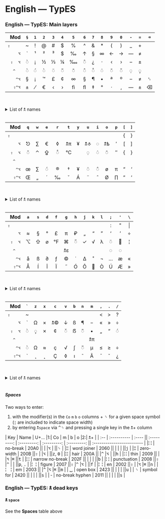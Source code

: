 # English — TypES
### English — TypES: Main layers

<!-- U.S. -->
<!-- § 1                     = -->

<!-- English — TypES -->
<!-- ` 1 2 3 4 5 6 7 8 9 0 - = -->
<!--   q w e r t y u i o p [ ] -->
<!--   a s d f g h j k l ; ' \ -->
<!-- ` z x c v b n m , . /     -->

<!-- ` 1 2 3 4 5  6 7 8 9 0 - = ⌫       -->
<!-- ~ ! @ # $ %  ^ & * ( ) _ +    ⇧    -->
<!-- ` ¹ ² ³ $ ‰  ↑ § ∞ ← → — ≠      ⌥  -->
<!-- ◌̀ ¡ ½ ⅓ ¼ ‱ ◌̂ ¿ · ‹ › – ±    ⇧ ⌥ -->
<!-- ◌̀ ◌́ ◌̀ ◌̈ ◌̃ ◌̄  ◌̂ ◌̊ ◌̇ ◌̆ ◌̌ ◌̣ ◌̧     ^   -->
<!-- § ¡ ™ £ ¢ ∞  § ¶ • ª º – ≠ ␈  ^⌥ -->
<!-- ± ⁄ € ‹ › ﬁ  ﬂ ‡ ° · ‚ — ± ⌫ ⇧^⌥ -->

<!--   q w e r  t  y u  i o  p [ ]      -->
<!--                           { }  ⇧   -->
<!--   ⎋ ∑ € ◊ 🕱π ¥ 🕱⎀ ◌ 🕱ѣ ′ [ ]    ⌥ -->
<!--   ◌̆ ⌃ ⇪ ◌̊ ℃   ◌̣  ◌̇  ◌̄ ″ { }  ⇧ ⌥ -->
<!--                                 ^   -->
<!--   œ ∑ ◌́  ® †  ¥ ◌̈  ◌̂  ø π “ ‘   ^⌥ -->
<!--   Œ „ ´ ‰  ˇ  Á ¨  ˆ  Ø ∏ ” ’  ⇧^⌥ -->

<!--   a s d f  g h j k l ;  ' \      -->
<!--                      :  " |  ⇧   -->
<!--   ≈ § ° £  π ₽ „ “ ” ‘  ’ ÷     ⌥-->
<!--   ⌥⇧ ⌀ ℉ ⌘ ◌̋ ✓ √ λ ◌̈  ¦ ⇧ ⌥ -->
<!--           🕱ε         ◌ ◌      ^  -->
<!--   å ß ∂ ƒ  © ˙ ∆ ˚ ¬ …  æ «   ^⌥ -->
<!--   Å Í Î Ï  ˝ Ó Ô  Ò Ú Æ »  ⇧^⌥ -->

<!-- ` z x  c v b n  m , . /        -->
<!-- ~                 < > ?  ⇧    -->
<!-- ` Ω × 🕱© ↓ ß ¶  − « » ÷     ⌥ -->
<!-- ◌̀ ◌̧ ✗  ¢ ◌̌ ẞ ◌̃  • „ “ ◌́  ⇧ ⌥ -->
<!--                🕱π         ^   -->
<!-- ◌̀ Ω ≈  ç √ ∫ ◌̃  µ ≤ ≥ ÷   ^⌥ -->
<!-- ` ¸ ˛  Ç ◊ ı ˜  Â ¯ ˘ ¿  ⇧^⌥ -->



|Mod|<kbd>§</kbd>|<kbd>1</kbd>|<kbd>2</kbd>|<kbd>3</kbd>|<kbd>4</kbd>|<kbd>5</kbd>|<kbd>6</kbd>|<kbd>7</kbd>|<kbd>8</kbd>|<kbd>9</kbd>|<kbd>0</kbd>|<kbd>-</kbd>|<kbd>=</kbd>|<kbd>⌫</kbd>|
|-:|:-:|:-:|:-:|:-:|:-:|:-:|:-:|:-:|:-:|:-:|:-:|:-:|:-:|:-:|
|<kbd>⇧</kbd>        ⁠               	|  ~|!|@|#|$|% |^|&|*|(|)|_|+| |
|<kbd>⌥</kbd>                        	| \`|¹|²|³|$|‰ |↑|§|∞|←|→|—|≠| |
|<kbd>⇧</kbd>    <kbd>⌥</kbd>        	|◌̀|¡|½|⅓|¼|‱|◌̂|¿|·|‹|›|–|±| |
|    <kbd>^</kbd>    ⁠               	 | ◌̀|◌́|◌̀|◌̈|◌̃|◌̄ |◌̂|◌̊|◌̇|◌̆|◌̌|◌̣|◌̧| |
|    <kbd>^</kbd><kbd>⌥</kbd>        	|  §|¡|™|£|¢|∞ |§|¶|•|ª|º|–|≠|␈|
|<kbd>⇧</kbd><kbd>^</kbd><kbd>⌥</kbd>	|±|⁄|€|‹|›|ﬁ |ﬂ|‡|°|·|‚|—|±|⌫|

 
<details>
<summary>List of 🕱 names</summary>

◌̀ `grave`
◌́ `acute`
◌̈ `diaeresis`
◌̃ `tilde`
◌̄ `macron`
◌̂ `circumflex`
◌̊ `ring`
◌̇ `dot-above`
◌̆ `breve`
◌̌ `caron`
◌̣ `dot-below`
◌̧ `cedilla`

</details><br>


|Mod|<kbd>q</kbd>|<kbd>w</kbd>|<kbd>e</kbd>|<kbd>r</kbd>|<kbd>t</kbd>|<kbd>y</kbd>|<kbd>u</kbd>|<kbd>i</kbd>|<kbd>o</kbd>|<kbd>p</kbd>|<kbd>\[</kbd>|<kbd>\]</kbd>|
|-:|:-:|:-:|:-:|:-:|:-:|:-:|:-:|:-:|:-:|:-:|:-:|:-:|
|<kbd>⇧</kbd>        ⁠               	|   | |  | |  | |  | |  | |{|}|
|<kbd>⌥</kbd>                        	| ⎋|∑|€ |◊|🕱π|¥|🕱⎀|◌|🕱ѣ|′|[|]|
|<kbd>⇧</kbd>    <kbd>⌥</kbd>        	|◌̆|⌃|⇪|◌̊|℃| | ◌̣|◌̇| ◌̄|″|{|}|
|    <kbd>^</kbd>    ⁠               	|   | |  | |  | |  | |  | | | |
|    <kbd>^</kbd><kbd>⌥</kbd>        	|  œ|∑|◌́ |®| †|¥| ◌̈|◌̂| ø|π|“|‘|
|<kbd>⇧</kbd><kbd>^</kbd><kbd>⌥</kbd>	|Œ|„|´ |‰| ˇ|Á| ¨|ˆ| Ø|∏|”|’|

 
<details>
<summary>List of 🕱 names</summary>

🕱π `Math`
🕱⎀ `Typographical`
◌ `Diacritics`
🕱ѣ `OldCyrillic`

◌̆ `breve`
◌̊ `ring`
◌̣ `dot-below`
◌̇ `dot-above`
◌̄ `macron`

</details><br>

|Mod|<kbd>a</kbd>|<kbd>s</kbd>|<kbd>d</kbd>|<kbd>f</kbd>|<kbd>g</kbd>|<kbd>h</kbd>|<kbd>j</kbd>|<kbd>k</kbd>|<kbd>l</kbd>|<kbd>;</kbd>|<kbd>\'</kbd>|<kbd>\\</kbd>|
|-:|:-:|:-:|:-:|:-:|:-:|:-:|:-:|:-:|:-:|:-:|:-:|:-:|
|<kbd>⇧</kbd>        ⁠               	|    | | |  | | | | | |:|" |\||
|<kbd>⌥</kbd>                        	|   ≈|§|°|£ |π|₽|„|“|”|‘|’ |÷|
|<kbd>⇧</kbd>    <kbd>⌥</kbd>        	|⌥|⇧|⌀|℉|⌘|◌̋|✓|√ |λ|◌̈||¦|
|    <kbd>^</kbd>    ⁠               	 |   | | | |🕱ε| | |  | |◌|◌ | |
|    <kbd>^</kbd><kbd>⌥</kbd>        	|   å|ß|∂|ƒ| ©|˙|∆|˚ |¬|…|æ |«|
|<kbd>⇧</kbd><kbd>^</kbd><kbd>⌥</kbd>	| Å|Í|Î|Ï| ˝|Ó|Ô||Ò|Ú|Æ |»|

 
<details>
<summary>List of 🕱 names</summary>

◌̋ `double-acute`
◌̈ `diaeresis`

🕱ε `Greek`
◌ `Diacritics`

</details><br>


|Mod|<kbd>\`</kbd>|<kbd>z</kbd>|<kbd>x</kbd>|<kbd>c</kbd>|<kbd>v</kbd>|<kbd>b</kbd>|<kbd>n</kbd>|<kbd>m</kbd>|<kbd>,</kbd>|<kbd>.</kbd>|<kbd>/</kbd>|
|-:|:-:|:-:|:-:|:-:|:-:|:-:|:-:|:-:|:-:|:-:|:-:|
|<kbd>⇧</kbd>        ⁠               	|   ~| | |  | | | |  |<|>|?|
|<kbd>⌥</kbd>                        	|  \`|Ω|×|🕱©|↓|ß|¶| −|«|»|÷|
|<kbd>⇧</kbd>    <kbd>⌥</kbd>        	| ◌̀|◌̧|✗| ¢|◌̌|ẞ|◌̃| •|„|“|◌́|
|    <kbd>^</kbd>    ⁠               	 |   | | |  | | | |🕱π| | | |
|    <kbd>^</kbd><kbd>⌥</kbd>        	|   ◌̀|Ω|≈| ç|√|∫|◌̃| µ|≤|≥|÷|
|<kbd>⇧</kbd><kbd>^</kbd><kbd>⌥</kbd>	|\`|¸|˛| Ç|◊|ı|˜| Â|¯|˘|¿|

 
<details>
<summary>List of 🕱 names</summary>

🕱© `Copyright`

◌̀ `grave`
◌̧ `cedilla`
◌̌ `caron`
◌̃ `tilde`
◌́ `acute`

🕱π `Math`

</details><br>

##### __Spaces__
  Two ways to enter:

  1. with the modifier(s) in the `Co` `m` `b` `o` columns + <kbd>␠</kbd> for a given space symbol <br>
    (`¦` are included to indicate space width)
  2. by entering <kbd>🕱</kbd>`space` via <kbd>^</kbd><kbd>␠</kbd> and pressing a single key in the <kbd>🕱</kbd>+ column

  | Key	| Name           	| U+…  	|1:|     Co   	|     m      	|      b     	|     o      	|2:|      <kbd>🕱</kbd>+      	|
  | :--	| :----------    	| :----	|| :---------:	| :---------:	| :---------:	| :---------:	|| :-------------------------	|
  |¦ ¦ 	| no-break       	| 20A0 	||            	|            	|<kbd>⌥</kbd>	|            	||<kbd>␠</kbd>               	|
  |¦⁠¦ 	| word joiner    	| 2060 	||            	|            	|            	|            	||<kbd>j</kbd>               	|
  |¦​¦ 	| zero-width     	| 200B 	||<kbd>⇧</kbd>	|            	|<kbd>⌥</kbd>	|            	||<kbd>z</kbd>, <kbd>0</kbd> 	|
  |¦ ¦ 	| hair           	| 200A 	||            	|<kbd>^</kbd>	|<kbd>⌥</kbd>	|            	||<kbd>h</kbd>               	|
  |¦ ¦ 	| thin           	| 2009 	||            	|            	|<kbd>⌥</kbd>	|<kbd>⌘</kbd>	||<kbd>t</kbd>               	|
  |¦ ¦ 	| narrow no-break	| 202F 	||            	|            	|            	|            	||<kbd>b</kbd>               	|
  |¦ ¦ 	| punctuation    	| 2008 	||<kbd>⇧</kbd>	|<kbd>^</kbd>	|            	|            	||<kbd>p</kbd>, <kbd>.</kbd> 	|
  |¦ ¦ 	| figure         	| 2007 	||<kbd>⇧</kbd>	|<kbd>^</kbd>	|<kbd>⌥</kbd>	|            	||<kbd>f</kbd>               	|
  |¦ ¦ 	| en             	| 2002 	||<kbd>⇧</kbd>	|            	|<kbd>⌥</kbd>	|<kbd>⌘</kbd>	||<kbd>n</kbd>               	|
  |¦ ¦ 	| em             	| 2003 	||            	|<kbd>^</kbd>	|<kbd>⌥</kbd>	|<kbd>⌘</kbd>	||<kbd>m</kbd>               	|
  | ␣  	| open box       	| 2423 	||            	|            	|            	|            	||<kbd>u</kbd>               	|
  | ␠  	| symbol for     	| 2420 	||            	|            	|            	|            	||<kbd>s</kbd>               	|
  | ‑  	| no-break hyphen	| 2011 	||            	|            	|            	|            	||<kbd>s</kbd>               	|


### English — TypES: 🕱 dead keys

#### <kbd>🕱</kbd> `space`
See the __Spaces__ table above


<!-- ◌̀ `grave` -->
<!-- ◌́ `acute` -->
<!-- ◌̈ `diaeresis` -->
<!-- ◌̃ `tilde` -->
<!-- ◌̄ `macron` -->
<!-- ◌̂ `circumflex` -->
<!-- ◌̊ `ring` -->
<!-- ◌̇ `dot-above` -->
<!-- ◌̆ `breve` -->
<!-- ◌̌ `caron` -->
<!-- ◌̣ `dot-below` -->
<!-- ◌̧ `cedilla` -->

<!-- ◌̋ `double-acute` -->
<!-- ◌̉ `hook-above` -->
<!-- ◌̛ `horn` -->
<!-- ◌̨ `ogonek` -->


<!-- ◌̈ `diaeresis-greek` -->
<!-- 🕱΅ `greek-dialytika-tonos` -->
<!-- 🕱΄ `greek-tonos` -->
